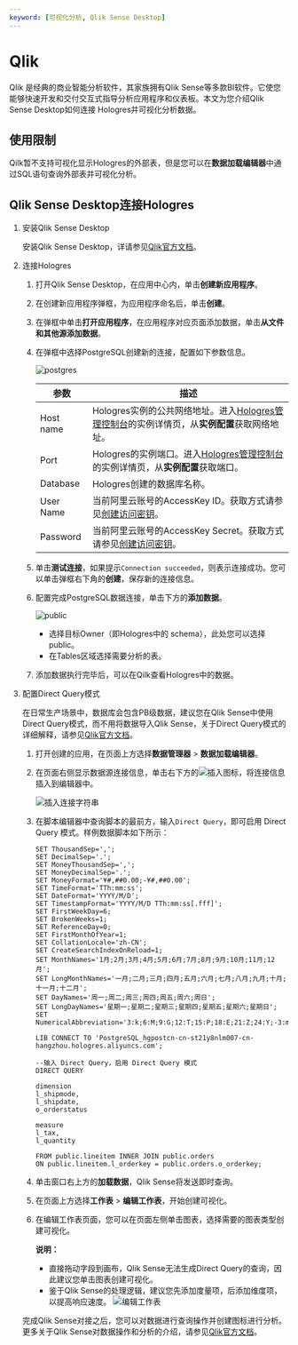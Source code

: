 ```yaml
---
keyword: [可视化分析, Qlik Sense Desktop]
---
```


# Qlik

Qlik 是经典的商业智能分析软件，其家族拥有Qlik Sense等多款BI软件。它使您能够快速开发和交付交互式指导分析应用程序和仪表板。本文为您介绍Qlik Sense Desktop如何连接 Hologres并可视化分析数据。

## 使用限制

Qilk暂不支持可视化显示Hologres的外部表，但是您可以在**数据加载编辑器**中通过SQL语句查询外部表并可视化分析。

## Qlik Sense Desktop连接Hologres

1.  安装Qlik Sense Desktop

    安装Qlik Sense Desktop，详请参见[Qlik官方文档](https://help.qlik.com/zh-CN/sense/November2020/Subsystems/Hub/Content/Sense_Hub/Introduction/install-desktop.htm)。

2.  连接Hologres

    1.  打开Qlik Sense Desktop，在应用中心内，单击**创建新应用程序**。

    2.  在创建新应用程序弹框，为应用程序命名后，单击**创建**。

    3.  在弹框中单击**打开应用程序**，在应用程序对应页面添加数据，单击**从文件和其他源添加数据**。

    4.  在弹框中选择PostgreSQL创建新的连接，配置如下参数信息。

        ![postgres](https://static-aliyun-doc.oss-accelerate.aliyuncs.com/assets/img/zh-CN/1569754161/p242745.png)

        |参数|描述|
        |--|--|
        |Host name|Hologres实例的公共网络地址。进入[Hologres管理控制台](https://hologram.console.aliyun.com/#/instance)的实例详情页，从**实例配置**获取网络地址。|
        |Port|Hologres的实例端口。进入[Hologres管理控制台](https://hologram.console.aliyun.com/#/instance)的实例详情页，从**实例配置**获取端口。|
        |Database|Hologres创建的数据库名称。|
        |User Name|当前阿里云账号的AccessKey ID。获取方式请参见[创建访问密钥](/cn.zh-CN/准备工作/准备阿里云账号.md)。|
        |Password|当前阿里云账号的AccessKey Secret。获取方式请参见[创建访问密钥](/cn.zh-CN/准备工作/准备阿里云账号.md)。|

    5.  单击**测试连接**，如果提示`Connection succeeded`，则表示连接成功。您可以单击弹框右下角的**创建**，保存新的连接信息。

    6.  配置完成PostgreSQL数据连接，单击下方的**添加数据**。

        ![public](https://static-aliyun-doc.oss-accelerate.aliyuncs.com/assets/img/zh-CN/1569754161/p242772.png)

        -   选择目标Owner（即Hologres中的 schema），此处您可以选择public。
        -   在Tables区域选择需要分析的表。
    7.  添加数据执行完毕后，可以在Qilk查看Hologres中的数据。

3.  配置Direct Query模式

    在日常生产场景中，数据库会包含PB级数据，建议您在Qlik Sense中使用Direct Query模式，而不用将数据导入Qlik Sense，关于Direct Query模式的详细解释，请参见[Qlik官方文档](https://help.qlik.com/zh-CN/sense/November2020/Subsystems/Hub/Content/Sense_Hub/Scripting/ScriptRegularStatements/direct-query.htm)。

    1.  打开创建的应用，在页面上方选择**数据管理器** \> **数据加载编辑器**。

    2.  在页面右侧显示数据源连接信息，单击右下方的![插入](https://static-aliyun-doc.oss-accelerate.aliyuncs.com/assets/img/zh-CN/6565314161/p242955.png)图标，将连接信息插入到编辑器中。

        ![插入连接字符串](https://static-aliyun-doc.oss-accelerate.aliyuncs.com/assets/img/zh-CN/1569754161/p242954.png)

    3.  在脚本编辑器中查询脚本的最前方，输入`Direct Query`，即可启用 Direct Query 模式。样例数据脚本如下所示：

        ```
        SET ThousandSep=',';
        SET DecimalSep='.';
        SET MoneyThousandSep=',';
        SET MoneyDecimalSep='.';
        SET MoneyFormat='¥#,##0.00;-¥#,##0.00';
        SET TimeFormat='TTh:mm:ss';
        SET DateFormat='YYYY/M/D';
        SET TimestampFormat='YYYY/M/D TTh:mm:ss[.fff]';
        SET FirstWeekDay=6;
        SET BrokenWeeks=1;
        SET ReferenceDay=0;
        SET FirstMonthOfYear=1;
        SET CollationLocale='zh-CN';
        SET CreateSearchIndexOnReload=1;
        SET MonthNames='1月;2月;3月;4月;5月;6月;7月;8月;9月;10月;11月;12月';
        SET LongMonthNames='一月;二月;三月;四月;五月;六月;七月;八月;九月;十月;十一月;十二月';
        SET DayNames='周一;周二;周三;周四;周五;周六;周日';
        SET LongDayNames='星期一;星期二;星期三;星期四;星期五;星期六;星期日';
        SET NumericalAbbreviation='3:k;6:M;9:G;12:T;15:P;18:E;21:Z;24:Y;-3:m;-6:μ;-9:n;-12:p;-15:f;-18:a;-21:z;-24:y';
        
        LIB CONNECT TO 'PostgreSQL_hgpostcn-cn-st21y8nlm007-cn-hangzhou.hologres.aliyuncs.com';
        
        --输入 Direct Query，启用 Direct Query 模式
        DIRECT QUERY
        
        dimension
        l_shipmode,
        l_shipdate,
        o_orderstatus
        
        measure
        l_tax,
        l_quantity
        
        FROM public.lineitem INNER JOIN public.orders
        ON public.lineitem.l_orderkey = public.orders.o_orderkey;
        ```

    4.  单击窗口右上方的**加载数据**，Qlik Sense将发送即时查询。

    5.  在页面上方选择**工作表** \> **编辑工作表**，开始创建可视化。

    6.  在编辑工作表页面，您可以在页面左侧单击图表，选择需要的图表类型创建可视化。

        **说明：**

        -   直接拖动字段到画布，Qlik Sense无法生成Direct Query的查询，因此建议您单击图表创建可视化。
        -   鉴于Qlik Sense的处理逻辑，建议您先添加度量项，后添加维度项，以提高响应速度。
        ![编辑工作表](https://static-aliyun-doc.oss-accelerate.aliyuncs.com/assets/img/zh-CN/6565314161/p242974.png)

    完成Qlik Sense对接之后，您可以对数据进行查询操作并创建图标进行分析。更多关于Qlik Sense对数据操作和分析的介绍，请参见[Qlik官方文档](https://help.qlik.com/zh-CN/sense/November2020/Subsystems/Hub/Content/Sense_Hub/Introduction/install-desktop.htm)。


